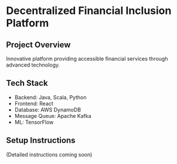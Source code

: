 
# Decentralized Financial Inclusion Platform

## Project Overview
Innovative platform providing accessible financial services through advanced technology.

## Tech Stack
- Backend: Java, Scala, Python
- Frontend: React
- Database: AWS DynamoDB
- Message Queue: Apache Kafka
- ML: TensorFlow

## Setup Instructions
(Detailed instructions coming soon)
